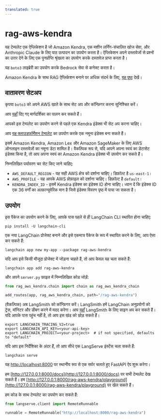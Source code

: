 ```yaml
---
translated: true
---
```


# rag-aws-kendra

यह टेम्पलेट एक ऐप्लिकेशन है जो Amazon Kendra, एक मशीन लर्निंग-संचालित खोज सेवा, और Anthropic Claude के लिए पाठ उत्पादन का उपयोग करता है। ऐप्लिकेशन अपने दस्तावेजों से प्रश्नों का उत्तर देने के लिए एक पुनर्प्राप्ति श्रृंखला का उपयोग करके दस्तावेज़ प्राप्त करता है।

यह `boto3` लाइब्रेरी का उपयोग करके Bedrock सेवा से कनेक्ट करता है।

Amazon Kendra के साथ RAG ऐप्लिकेशन बनाने पर अधिक संदर्भ के लिए, [यह पृष्ठ](https://aws.amazon.com/blogs/machine-learning/quickly-build-high-accuracy-generative-ai-applications-on-enterprise-data-using-amazon-kendra-langchain-and-large-language-models/) देखें।

## वातावरण सेटअप

कृपया `boto3` को अपने AWS खाते के साथ सेट अप और कॉन्फ़िगर करना सुनिश्चित करें।

आप [यहाँ](https://boto3.amazonaws.com/v1/documentation/api/latest/guide/quickstart.html#configuration) दिए गए मार्गदर्शिका का पालन कर सकते हैं।

आपको इस टेम्पलेट का उपयोग करने से पहले एक Kendra इंडेक्स भी सेट अप करना चाहिए।

आप [यह क्लाउडफॉर्मेशन टेम्पलेट](https://github.com/aws-samples/amazon-kendra-langchain-extensions/blob/main/kendra_retriever_samples/kendra-docs-index.yaml) का उपयोग करके एक नमूना इंडेक्स बना सकते हैं।

इसमें Amazon Kendra, Amazon Lex और Amazon SageMaker के लिए AWS ऑनलाइन दस्तावेज़ों का नमूना डेटा शामिल है। वैकल्पिक रूप से, यदि आपने अपना स्वयं का डेटासेट इंडेक्स किया है, तो आप अपना स्वयं का Amazon Kendra इंडेक्स भी उपयोग कर सकते हैं।

निम्नलिखित पर्यावरण चर सेट किए जाने चाहिए:

* `AWS_DEFAULT_REGION` - यह सही AWS क्षेत्र को दर्शाना चाहिए। डिफ़ॉल्ट है `us-east-1`।
* `AWS_PROFILE` - यह आपके AWS प्रोफ़ाइल को दर्शाना चाहिए। डिफ़ॉल्ट है `default`।
* `KENDRA_INDEX_ID` - इसमें Kendra इंडेक्स का इंडेक्स ID होना चाहिए। ध्यान दें कि इंडेक्स ID एक 36 वर्णों का अल्फ़ान्यूमेरिक मान है जिसे इंडेक्स विवरण पृष्ठ में पाया जा सकता है।

## उपयोग

इस पैकेज का उपयोग करने के लिए, आपके पास पहले से ही LangChain CLI स्थापित होना चाहिए:

```shell
pip install -U langchain-cli
```

एक नया LangChain प्रोजेक्ट बनाने और इसे एकमात्र पैकेज के रूप में स्थापित करने के लिए, आप ऐसा कर सकते हैं:

```shell
langchain app new my-app --package rag-aws-kendra
```

यदि आप इसे किसी मौजूदा प्रोजेक्ट में जोड़ना चाहते हैं, तो आप केवल यह चला सकते हैं:

```shell
langchain app add rag-aws-kendra
```

और अपने `server.py` फ़ाइल में निम्नलिखित कोड जोड़ें:

```python
from rag_aws_kendra.chain import chain as rag_aws_kendra_chain

add_routes(app, rag_aws_kendra_chain, path="/rag-aws-kendra")
```

(वैकल्पिक) अब LangSmith को कॉन्फ़िगर करें।
LangSmith हमें LangChain अनुप्रयोगों को ट्रेस, मॉनिटर और डीबग करने में मदद करेगा।
आप [यहाँ](https://smith.langchain.com/) LangSmith के लिए साइन अप कर सकते हैं।
यदि आपके पास पहुंच नहीं है, तो आप इस खंड को छोड़ सकते हैं।

```shell
export LANGCHAIN_TRACING_V2=true
export LANGCHAIN_API_KEY=<your-api-key>
export LANGCHAIN_PROJECT=<your-project>  # if not specified, defaults to "default"
```

यदि आप इस निर्देशिका के अंदर हैं, तो आप सीधे एक LangServe इंस्टेंस चला सकते हैं:

```shell
langchain serve
```

यह [http://localhost:8000](http://localhost:8000) पर स्थानीय रूप से एक सर्वर चलाते हुए FastAPI ऐप शुरू करेगा।

हम [http://127.0.0.1:8000/docs](http://127.0.0.1:8000/docs) पर सभी टेम्पलेट देख सकते हैं।
हम [http://127.0.0.1:8000/rag-aws-kendra/playground](http://127.0.0.1:8000/rag-aws-kendra/playground) पर खेल सकते हैं।

हम कोड के साथ टेम्पलेट का उपयोग कर सकते हैं:

```python
from langserve.client import RemoteRunnable

runnable = RemoteRunnable("http://localhost:8000/rag-aws-kendra")
```
